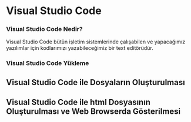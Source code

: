 # Visual Studio Code

### Visual Studio Code Nedir?

Visual Studio Code bütün işletim sistemlerinde çalışabilen ve yapacağımız yazılımlar için kodlarımızı yazabileceğimiz bir text editörüdür. 


### Visual Studio Code Yükleme



## Visual Studio Code ile Dosyaların Oluşturulması



## Visual Studio Code ile html Dosyasının Oluşturulması ve Web Browserda Gösterilmesi
